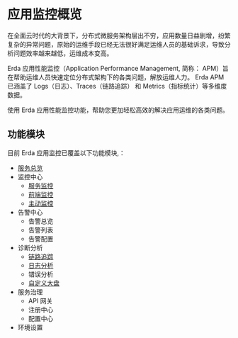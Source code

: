 # 应用监控概览

在全面云时代的大背景下，分布式微服务架构层出不穷，应用数量日益剧增，纷繁复杂的异常问题，原始的运维手段已经无法很好满足运维人员的基础诉求，导致分析问题效率越来越低，运维成本变高。

Erda 应用性能监控（Application Performance Management, 简称： APM）旨在帮助运维人员快速定位分布式架构下的各类问题，解放运维人力。 Erda APM 已涵盖了 Logs（日志）、Traces（链路追踪） 和 Metrics（指标统计）等多维度数据。

使用 Erda 应用性能监控功能，帮助您更加轻松高效的解决应用运维的各类问题。

## 功能模块

目前 Erda 应用监控已覆盖以下功能模块,：

- [服务总览](service-overview.md)
- 监控中心
  - [服务监控](service-monitor.md)
  - [前端监控](browser-monitor.md)
  - [主动监控](checker.md)
- 告警中心
  - 告警总览
  - 告警列表
  - 告警配置
- 诊断分析
  - [链路追踪](trace.md)
  - [日志分析](../log/query.md)
  - 错误分析
  - [自定义大盘](dashboard.md)
- 服务治理
  - API 网关
  - 注册中心
  - 配置中心
- 环境设置